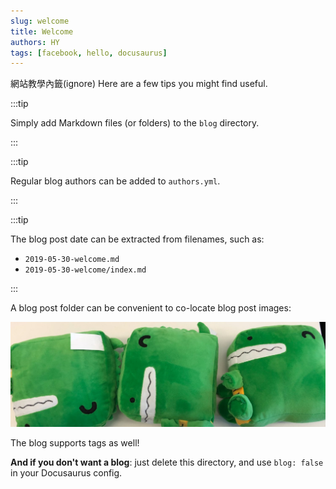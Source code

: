 ```yaml
---
slug: welcome
title: Welcome
authors: HY
tags: [facebook, hello, docusaurus]
---
```


網站教學內籤(ignore)
Here are a few tips you might find useful.  


<!-- truncate -->
:::tip

Simply add Markdown files (or folders) to the `blog` directory.

:::

:::tip

Regular blog authors can be added to `authors.yml`.

:::

:::tip

The blog post date can be extracted from filenames, such as:

- `2019-05-30-welcome.md`
- `2019-05-30-welcome/index.md`

:::



A blog post folder can be convenient to co-locate blog post images:

![Docusaurus Plushie](./docusaurus-plushie-banner.jpeg)

The blog supports tags as well!

**And if you don't want a blog**: just delete this directory, and use `blog: false` in your Docusaurus config.
